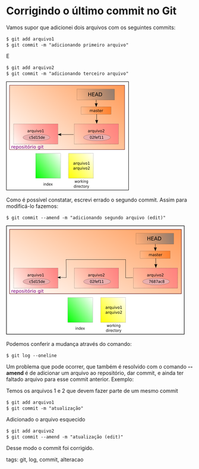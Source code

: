 # Corrigindo o último commit no Git

Vamos supor que adicionei dois arquivos com os seguintes commits:

```
$ git add arquivo1
$ git commit -m "adicionando primeiro arquivo"
```

E

```
$ git add arquivo2
$ git commit -m "adicionando terceiro arquivo"
```

![commit errado](./img/fluxoGit6.png)

Como é possível constatar, escrevi errado o segundo commit. Assim para modificá-lo fazemos:

```
$ git commit --amend -m "adicionando segundo arquivo (edit)"
```

![commit corrigido](./img/fluxoGit7.png)

Podemos conferir a mudança através do comando:

```
$ git log --oneline
```

Um problema que pode ocorrer, que também é resolvido com o comando **--amend** é de adicionar um arquivo ao repositório, dar commit, e ainda ter faltado arquivo para esse commit anterior. Exemplo:

Temos os arquivos 1 e 2 que devem fazer parte de um mesmo commit

```
$ git add arquivo1
$ git commit -m "atualização"
```

Adicionado o arquivo esquecido

```
$ git add arquivo2
$ git commit --amend -m "atualização (edit)"
```

Desse modo o commit foi corrigido.

tags: git, log, commit, alteracao
